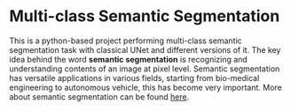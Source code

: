 # Multi-class Semantic Segmentation
This is a python-based project performing multi-class semantic segmentation task with classical UNet and different versions of it. The key idea behind the word **semantic segmentation** is recognizing and understanding contents of an image at pixel level. Semantic segmentation has versatile applications in various fields, starting from bio-medical engineering to autonomous vehicle, this has become very important. More about semantic segmentation can be found [here](https://www.jeremyjordan.me/semantic-segmentation/).
